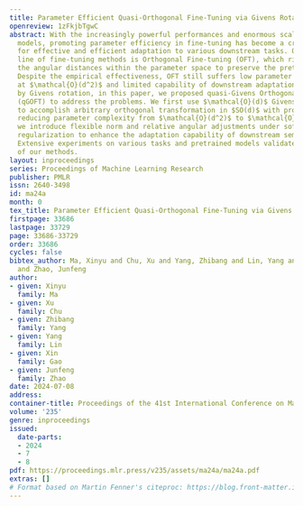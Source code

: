 ```yaml
---
title: Parameter Efficient Quasi-Orthogonal Fine-Tuning via Givens Rotation
openreview: 1zFkjbTgwC
abstract: With the increasingly powerful performances and enormous scales of pretrained
  models, promoting parameter efficiency in fine-tuning has become a crucial need
  for effective and efficient adaptation to various downstream tasks. One representative
  line of fine-tuning methods is Orthogonal Fine-tuning (OFT), which rigorously preserves
  the angular distances within the parameter space to preserve the pretrained knowledge.
  Despite the empirical effectiveness, OFT still suffers low parameter efficiency
  at $\mathcal{O}(d^2)$ and limited capability of downstream adaptation. Inspired
  by Givens rotation, in this paper, we proposed quasi-Givens Orthogonal Fine-Tuning
  (qGOFT) to address the problems. We first use $\mathcal{O}(d)$ Givens rotations
  to accomplish arbitrary orthogonal transformation in $SO(d)$ with provable equivalence,
  reducing parameter complexity from $\mathcal{O}(d^2)$ to $\mathcal{O}(d)$. Then
  we introduce flexible norm and relative angular adjustments under soft orthogonality
  regularization to enhance the adaptation capability of downstream semantic deviations.
  Extensive experiments on various tasks and pretrained models validate the effectiveness
  of our methods.
layout: inproceedings
series: Proceedings of Machine Learning Research
publisher: PMLR
issn: 2640-3498
id: ma24a
month: 0
tex_title: Parameter Efficient Quasi-Orthogonal Fine-Tuning via Givens Rotation
firstpage: 33686
lastpage: 33729
page: 33686-33729
order: 33686
cycles: false
bibtex_author: Ma, Xinyu and Chu, Xu and Yang, Zhibang and Lin, Yang and Gao, Xin
  and Zhao, Junfeng
author:
- given: Xinyu
  family: Ma
- given: Xu
  family: Chu
- given: Zhibang
  family: Yang
- given: Yang
  family: Lin
- given: Xin
  family: Gao
- given: Junfeng
  family: Zhao
date: 2024-07-08
address:
container-title: Proceedings of the 41st International Conference on Machine Learning
volume: '235'
genre: inproceedings
issued:
  date-parts:
  - 2024
  - 7
  - 8
pdf: https://proceedings.mlr.press/v235/assets/ma24a/ma24a.pdf
extras: []
# Format based on Martin Fenner's citeproc: https://blog.front-matter.io/posts/citeproc-yaml-for-bibliographies/
---
```

